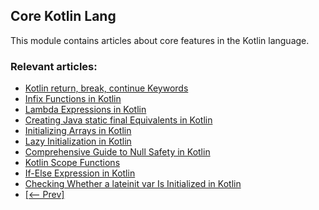 ## Core Kotlin Lang

This module contains articles about core features in the Kotlin language.

### Relevant articles:
- [Kotlin return, break, continue Keywords](https://www.baeldung.com/kotlin-return-break-continue)
- [Infix Functions in Kotlin](https://www.baeldung.com/kotlin-infix-functions)
- [Lambda Expressions in Kotlin](https://www.baeldung.com/kotlin-lambda-expressions)
- [Creating Java static final Equivalents in Kotlin](https://www.baeldung.com/kotlin-java-static-final)
- [Initializing Arrays in Kotlin](https://www.baeldung.com/kotlin-initialize-array)
- [Lazy Initialization in Kotlin](https://www.baeldung.com/kotlin-lazy-initialization)
- [Comprehensive Guide to Null Safety in Kotlin](https://www.baeldung.com/kotlin-null-safety)
- [Kotlin Scope Functions](https://www.baeldung.com/kotlin-scope-functions)
- [If-Else Expression in Kotlin](https://www.baeldung.com/kotlin/if-else-expression)
- [Checking Whether a lateinit var Is Initialized in Kotlin](https://www.baeldung.com/kotlin/checking-lateinit)
- [[<-- Prev]](/core-kotlin-modules/core-kotlin-lang)